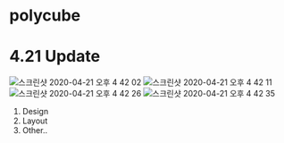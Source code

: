 # polycube
# 4.21 Update

![스크린샷 2020-04-21 오후 4 42 02](https://user-images.githubusercontent.com/37606666/79840418-d2306c80-83f0-11ea-9799-555f342d9e34.png)
![스크린샷 2020-04-21 오후 4 42 11](https://user-images.githubusercontent.com/37606666/79840430-db213e00-83f0-11ea-83d9-cb1cf6ce69cf.png)
![스크린샷 2020-04-21 오후 4 42 26](https://user-images.githubusercontent.com/37606666/79840437-df4d5b80-83f0-11ea-98e2-7a75704f933f.png)
![스크린샷 2020-04-21 오후 4 42 35](https://user-images.githubusercontent.com/37606666/79840442-e07e8880-83f0-11ea-98b7-938c8c803d68.png)

1. Design
2. Layout
3. Other.. 
